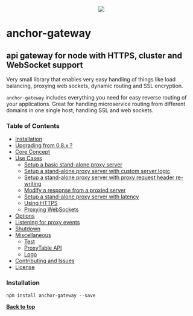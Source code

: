 <p align="center">
  <img src="https://raw.github.com/ConstantineGochev/anchor-gateway/master/docs/anc-portal2.png"/>
</p>

# anchor-gateway

## api gateway for node with HTTPS, cluster and WebSocket support

Very small library that enables very easy handling of things like load balancing, proxying web sockets, dynamic routing and SSL encryption.

`anchor-gateway` includes everything you need for easy reverse routing of your applications.
Great for handling microservice routing from different domains in one single host, handling SSL and web sockets.


### Table of Contents
  * [Installation](#installation)
  * [Upgrading from 0.8.x ?](#upgrading-from-08x-)
  * [Core Concept](#core-concept)
  * [Use Cases](#use-cases)
    * [Setup a basic stand-alone proxy server](#setup-a-basic-stand-alone-proxy-server)
    * [Setup a stand-alone proxy server with custom server logic](#setup-a-stand-alone-proxy-server-with-custom-server-logic)
    * [Setup a stand-alone proxy server with proxy request header re-writing](#setup-a-stand-alone-proxy-server-with-proxy-request-header-re-writing)
    * [Modify a response from a proxied server](#modify-a-response-from-a-proxied-server)
    * [Setup a stand-alone proxy server with latency](#setup-a-stand-alone-proxy-server-with-latency)
    * [Using HTTPS](#using-https)
    * [Proxying WebSockets](#proxying-websockets)
  * [Options](#options)
  * [Listening for proxy events](#listening-for-proxy-events)
  * [Shutdown](#shutdown)
  * [Miscellaneous](#miscellaneous)
    * [Test](#test)
    * [ProxyTable API](#proxytable-api)
    * [Logo](#logo)
  * [Contributing and Issues](#contributing-and-issues)
  * [License](#license)

### Installation

`npm install anchor-gateway --save`

**[Back to top](#table-of-contents)**